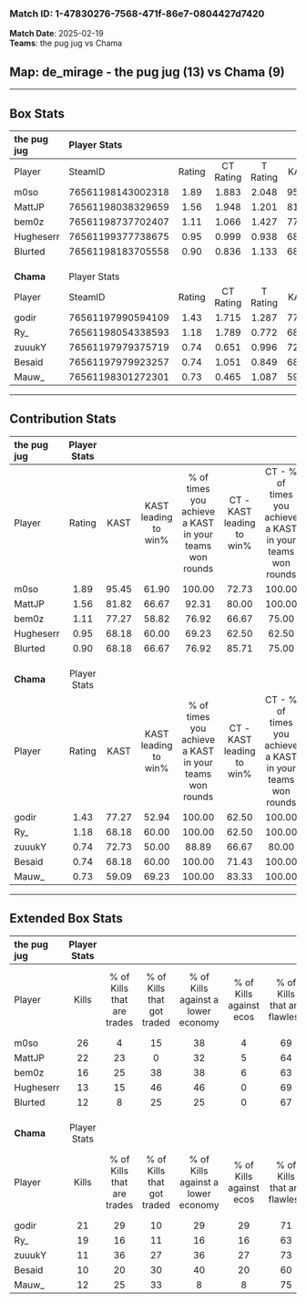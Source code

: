 ### Match ID: 1-47830276-7568-471f-86e7-0804427d7420  
**Match Date**: 2025-02-19  
**Teams**: the pug jug vs Chama  

## **Map**: de_mirage - the pug jug (13) vs Chama (9)  
---  

## Box Stats  

| **the pug jug** | Player Stats      |        |           |          |       |       |       |         |        |      |     |
| :- | :- | :-: | :-: | :-: | :-: | :-: | :-: | :-: | :-: | :-: | :-: |
| Player          | SteamID           | Rating | CT Rating | T Rating | KAST  |  ADR  | Kills | Assists | Deaths | K/D  | HS% |
| m0so            | 76561198143002318 |  1.89  |   1.883   |  2.048   | 95.45 | 118.2 |  26   |    4    |   12   | 2.17 | 23  |
| MattJP          | 76561198038329659 |  1.56  |   1.948   |  1.201   | 81.82 | 100.6 |  22   |    6    |   13   | 1.69 | 36  |
| bem0z           | 76561198737702407 |  1.11  |   1.066   |  1.427   | 77.27 | 76.3  |  16   |    5    |   17   | 0.94 | 75  |
| Hugheserr       | 76561199377738675 |  0.95  |   0.999   |  0.938   | 68.18 | 79.0  |  13   |    8    |   17   | 0.76 | 23  |
| Blurted         | 76561198183705558 |  0.90  |   0.836   |  1.133   | 68.18 | 57.6  |  12   |    5    |   14   | 0.86 | 58  |
|                 |                   |        |           |          |       |       |       |         |        |      |     |
|                 |                   |        |           |          |       |       |       |         |        |      |     |
|                 |                   |        |           |          |       |       |       |         |        |      |     |
| **Chama**       | Player Stats      |        |           |          |       |       |       |         |        |      |     |
| Player          | SteamID           | Rating | CT Rating | T Rating | KAST  |  ADR  | Kills | Assists | Deaths | K/D  | HS% |
| godir           | 76561197990594109 |  1.43  |   1.715   |  1.287   | 77.27 | 98.2  |  21   |    7    |   15   | 1.40 | 52  |
| Ry_             | 76561198054338593 |  1.18  |   1.789   |  0.772   | 68.18 | 75.4  |  19   |    0    |   15   | 1.27 | 63  |
| zuuukY          | 76561197979375719 |  0.74  |   0.651   |  0.996   | 72.73 | 57.5  |  11   |    4    |   20   | 0.55 | 36  |
| Besaid          | 76561197979923257 |  0.74  |   1.051   |  0.849   | 68.18 | 68.1  |  10   |    6    |   19   | 0.53 | 70  |
| Mauw_           | 76561198301272301 |  0.73  |   0.465   |  1.087   | 59.09 | 70.1  |  12   |    6    |   20   | 0.60 | 66  |
---  

## Contribution Stats  

| **the pug jug** | Player Stats |       |                      |                                                        |                           |                                                             |                          |                                                            |
| :- | :-: | :-: | :-: | :-: | :-: | :-: | :-: | :-: |
| Player          |    Rating    | KAST  | KAST leading to win% | % of times you achieve a KAST in your teams won rounds | CT - KAST leading to win% | CT - % of times you achieve a KAST in your teams won rounds | T - KAST leading to win% | T - % of times you achieve a KAST in your teams won rounds |
| m0so            |     1.89     | 95.45 |        61.90         |                         100.00                         |           72.73           |                           100.00                            |          50.00           |                           100.00                           |
| MattJP          |     1.56     | 81.82 |        66.67         |                         92.31                          |           80.00           |                           100.00                            |          50.00           |                           80.00                            |
| bem0z           |     1.11     | 77.27 |        58.82         |                         76.92                          |           66.67           |                            75.00                            |          50.00           |                           80.00                            |
| Hugheserr       |     0.95     | 68.18 |        60.00         |                         69.23                          |           62.50           |                            62.50                            |          57.14           |                           80.00                            |
| Blurted         |     0.90     | 68.18 |        66.67         |                         76.92                          |           85.71           |                            75.00                            |          50.00           |                           80.00                            |
|                 |              |       |                      |                                                        |                           |                                                             |                          |                                                            |
|                 |              |       |                      |                                                        |                           |                                                             |                          |                                                            |
|                 |              |       |                      |                                                        |                           |                                                             |                          |                                                            |
| **Chama**       | Player Stats |       |                      |                                                        |                           |                                                             |                          |                                                            |
| Player          |    Rating    | KAST  | KAST leading to win% | % of times you achieve a KAST in your teams won rounds | CT - KAST leading to win% | CT - % of times you achieve a KAST in your teams won rounds | T - KAST leading to win% | T - % of times you achieve a KAST in your teams won rounds |
| godir           |     1.43     | 77.27 |        52.94         |                         100.00                         |           62.50           |                           100.00                            |          44.44           |                           100.00                           |
| Ry_             |     1.18     | 68.18 |        60.00         |                         100.00                         |           62.50           |                           100.00                            |          57.14           |                           100.00                           |
| zuuukY          |     0.74     | 72.73 |        50.00         |                         88.89                          |           66.67           |                            80.00                            |          40.00           |                           100.00                           |
| Besaid          |     0.74     | 68.18 |        60.00         |                         100.00                         |           71.43           |                           100.00                            |          50.00           |                           100.00                           |
| Mauw_           |     0.73     | 59.09 |        69.23         |                         100.00                         |           83.33           |                           100.00                            |          57.14           |                           100.00                           |
---  

## Extended Box Stats  

| **the pug jug** | Player Stats |                            |                            |                                    |                         |                              |                                 |        |                             |                                     |                          |                               |                            |
| :- | :-: | :-: | :-: | :-: | :-: | :-: | :-: | :-: | :-: | :-: | :-: | :-: | :-: |
| Player          |    Kills     | % of Kills that are trades | % of Kills that got traded | % of Kills against a lower economy | % of Kills against ecos | % of Kills that are flawless | % of Kills that are close duels | Deaths | % of Deaths that get traded | % of Deaths against a lower economy | % of Deaths against ecos | % of Deaths that are flawless | % of Deaths that are close |
| m0so            |      26      |             4              |             15             |                 38                 |            4            |              69              |                4                |   12   |             25              |                 42                  |            8             |              92               |             0              |
| MattJP          |      22      |             23             |             0              |                 32                 |            5            |              64              |                9                |   13   |             15              |                 46                  |            0             |              62               |             15             |
| bem0z           |      16      |             25             |             38             |                 38                 |            6            |              63              |                0                |   17   |             29              |                 41                  |            6             |              76               |             12             |
| Hugheserr       |      13      |             15             |             46             |                 46                 |            0            |              69              |                8                |   17   |              6              |                 41                  |            6             |              59               |             6              |
| Blurted         |      12      |             8              |             25             |                 25                 |            0            |              67              |                0                |   14   |             21              |                 36                  |            0             |              57               |             7              |
|                 |              |                            |                            |                                    |                         |                              |                                 |        |                             |                                     |                          |                               |                            |
|                 |              |                            |                            |                                    |                         |                              |                                 |        |                             |                                     |                          |                               |                            |
|                 |              |                            |                            |                                    |                         |                              |                                 |        |                             |                                     |                          |                               |                            |
| **Chama**       | Player Stats |                            |                            |                                    |                         |                              |                                 |        |                             |                                     |                          |                               |                            |
| Player          |    Kills     | % of Kills that are trades | % of Kills that got traded | % of Kills against a lower economy | % of Kills against ecos | % of Kills that are flawless | % of Kills that are close duels | Deaths | % of Deaths that get traded | % of Deaths against a lower economy | % of Deaths against ecos | % of Deaths that are flawless | % of Deaths that are close |
| godir           |      21      |             29             |             10             |                 29                 |           29            |              71              |                5                |   15   |             13              |                  7                  |            0             |              80               |             7              |
| Ry_             |      19      |             16             |             11             |                 16                 |           16            |              63              |                5                |   15   |             13              |                  7                  |            0             |              80               |             0              |
| zuuukY          |      11      |             36             |             27             |                 36                 |           27            |              73              |                9                |   20   |             20              |                 20                  |            15            |              70               |             5              |
| Besaid          |      10      |             20             |             30             |                 40                 |           20            |              60              |               10                |   19   |             42              |                 21                  |            16            |              58               |             11             |
| Mauw_           |      12      |             25             |             33             |                 8                  |            8            |              75              |               17                |   20   |             15              |                 15                  |            10            |              50               |             0              |
